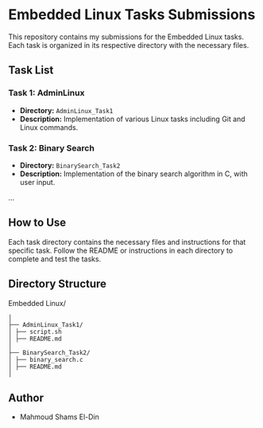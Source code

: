 # Embedded Linux Tasks Submissions

This repository contains my submissions for the Embedded Linux tasks. Each task is organized in its respective directory with the necessary files.

## Task List

### Task 1: AdminLinux

- **Directory:** `AdminLinux_Task1`
- **Description:** Implementation of various Linux tasks including Git and Linux commands.

### Task 2: Binary Search

- **Directory:** `BinarySearch_Task2`
- **Description:** Implementation of the binary search algorithm in C, with user input.

...

## How to Use

Each task directory contains the necessary files and instructions for that specific task. Follow the README or instructions in each directory to complete and test the tasks.

## Directory Structure

Embedded Linux/
```
│
├── AdminLinux_Task1/
│ ├── script.sh
│ ├── README.md
│
├── BinarySearch_Task2/
│ ├── binary_search.c
│ ├── README.md
│
```

## Author

- Mahmoud Shams El-Din
